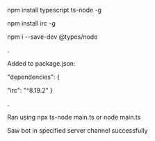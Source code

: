npm install typescript ts-node -g

npm install irc -g

npm i --save-dev @types/node

.

Added to package.json:

"dependencies": {

"irc": "^8.19.2"
}

.

Ran using npx ts-node main.ts or node main.ts

Saw bot in specified server channel successfully
